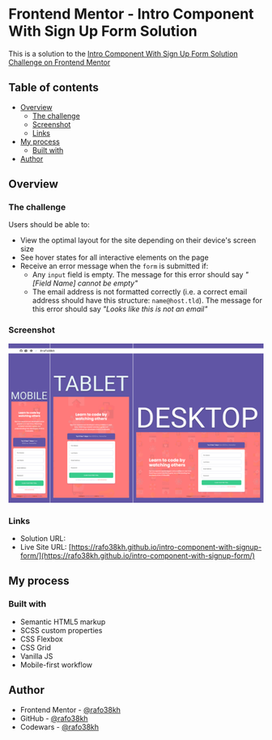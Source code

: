 # Frontend Mentor - Intro Component With Sign Up Form Solution

This is a solution to the [Intro Component With Sign Up Form Solution Challenge on Frontend Mentor](https://www.frontendmentor.io/challenges/intro-component-with-signup-form-5cf91bd49edda32581d28fd1)

## Table of contents

- [Overview](#overview)
  - [The challenge](#the-challenge)
  - [Screenshot](#screenshot)
  - [Links](#links)
- [My process](#my-process)
  - [Built with](#built-with)
- [Author](#author)

## Overview

### The challenge

Users should be able to:

- View the optimal layout for the site depending on their device's screen size
- See hover states for all interactive elements on the page
- Receive an error message when the `form` is submitted if:
  - Any `input` field is empty. The message for this error should say _"[Field Name] cannot be empty"_
  - The email address is not formatted correctly (i.e. a correct email address should have this structure: `name@host.tld`). The message for this error should say _"Looks like this is not an email"_

### Screenshot

![screenshot](./images/screenshot.png)

### Links

- Solution URL: []()
- Live Site URL: [https://rafo38kh.github.io/intro-component-with-signup-form/](https://rafo38kh.github.io/intro-component-with-signup-form/)

## My process

### Built with

- Semantic HTML5 markup
- SCSS custom properties
- CSS Flexbox
- CSS Grid
- Vanilla JS
- Mobile-first workflow

## Author

- Frontend Mentor - [@rafo38kh](https://www.frontendmentor.io/profile/rafo38kh)
- GitHub - [@rafo38kh](https://github.com/rafo38kh)
- Codewars - [@rafo38kh](https://www.codewars.com/users/rafo38kh)
